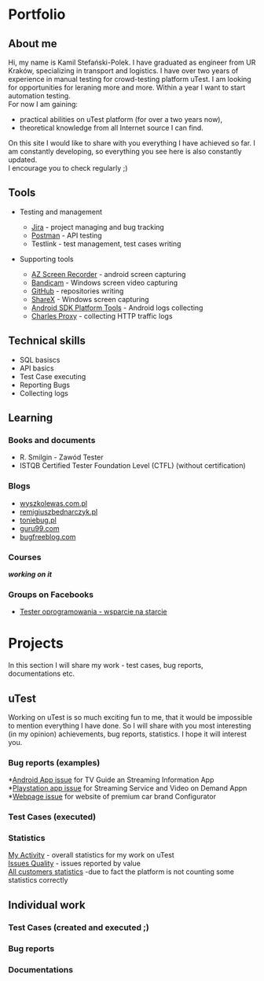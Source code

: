 # Portfolio


## About me
Hi, my name is Kamil Stefański-Polek. I have graduated as engineer from UR Kraków, specializing in transport and logistics. 
I have over two years of experience in manual testing for crowd-testing platform uTest. I am looking for opportunities for leraning more and more.
Within a year I want to start automation testing.<br>
For now I am gaining:
* practical abilities on uTest platform (for over a two years now),
* theoretical knowledge from all Internet source I can find.

On this site I would like to share with you everything I have achieved so far.
I am constantly developing, so everything you see here is also constantly updated. <br>
I encourage you to check regularly ;)

## Tools
* Testing and management 
  * [Jira](https://www.atlassian.com/pl/software/jira) - project managing and bug tracking
  * [Postman](https://www.postman.com/) - API testing 
  * Testlink - test management, test cases writing

* Supporting tools
  * [AZ Screen Recorder](https://play.google.com/store/apps/details?id=com.hecorat.screenrecorder.free&hl=en&gl=US&pli=1) - android screen capturing
  * [Bandicam](https://www.bandicam.com/pl/) - Windows screen video capturing
  * [GitHub](https://github.com/) - repositories writing
  * [ShareX](https://getsharex.com/) - Windows screen capturing
  * [Android SDK Platform Tools](https://developer.android.com/studio/releases/platform-tools) - Android logs collecting
  * [Charles Proxy](https://www.charlesproxy.com/) - collecting HTTP traffic logs

## Technical skills
* SQL basiscs
* API basics
* Test Case executing
* Reporting Bugs
* Collecting logs

## Learning

### Books and documents
* R. Smilgin - Zawód Tester
* ISTQB Certified Tester Foundation Level (CTFL) (without certification)

### Blogs 
* [wyszkolewas.com.pl](https://www.wyszkolewas.com.pl/)<br>
* [remigiuszbednarczyk.pl](https://remigiuszbednarczyk.pl/)<br>
* [toniebug.pl](https://www.toniebug.pl/)<br>
* [guru99.com](https://www.guru99.com/software-testing.html)<br>
* [bugfreeblog.com](https://bugfreeblog.com/)<br>

### Courses
***working on it***

### Groups on Facebooks
* [Tester oprogramowania - wsparcie na starcie](https://www.facebook.com/groups/testeroprogramowania/)

# Projects
In this section I will share my work - test cases, bug reports, documentations etc.

## uTest
Working on uTest is so much exciting fun to me, that it would be impossible to mention everything I have done. So I will share with you most interesting (in  my opinion) achievements, bug reports, statistics.
I hope it will interest you.

### Bug reports (examples)

*[Android App issue](https://drive.google.com/file/d/1D2a4JesHG0LS5SNd7ZfSYJi5dLUQW2FA/view) for TV Guide an Streaming Information App <br>
*[Playstation app issue](https://drive.google.com/file/d/1ZAH0cDYQYW5LSzTYOy9LVH384Oo3CMSL/view) for Streaming Service and Video on Demand Appn<br>
*[Webpage issue](https://drive.google.com/file/d/1qS3YeClwVNhkZBfCovFW7xBvff3Ef4lD/view) for website of premium car brand Configurator<br>
### Test Cases (executed)

### Statistics
[My Activity](https://drive.google.com/file/d/1ZHX3TRorr9zxRpGSzjG_ysvG1AFbRbDe/view) - overall statistics for my work on uTest <br>
[Issues Quality](https://drive.google.com/file/d/1U6AfEMh9G0U1Pyqd8XrCFSC1PJG7qpir/view) - issues reported by value <br>
[All customers statistics](https://docs.google.com/spreadsheets/d/1QV2zdMfI_xx_1SRSFBXciHrlgcq-FshKVUK7tVQRifY/edit#gid=0) -due to fact the platform is not counting some statistics correctly





## Individual work

### Test Cases (created and executed ;)

### Bug reports

### Documentations
